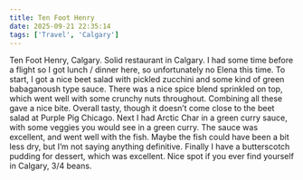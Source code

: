 ```yaml
---
title: Ten Foot Henry
date: 2025-09-21 22:35:14
tags: ['Travel', 'Calgary']
---
```


Ten Foot Henry, Calgary. Solid restaurant in Calgary. I had some time before a flight so I got lunch / dinner here, so unfortunately no Elena this time. To start, I got a nice beet salad with pickled zucchini and some kind of green babaganoush type sauce. There was a nice spice blend sprinkled on top, which went well with some crunchy nuts throughout. Combining all these gave a nice bite. Overall tasty, though it doesn’t come close to the beet salad at Purple Pig Chicago. Next I had Arctic Char in a green curry sauce, with some veggies you would see in a green curry. The sauce was excellent, and went well with the fish. Maybe the fish could have been a bit less dry, but I’m not saying anything definitive. Finally I have a butterscotch pudding for dessert, which was excellent. Nice spot if you ever find yourself in Calgary, 3/4 beans.